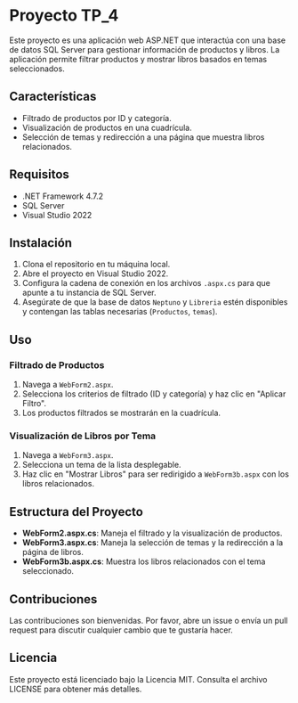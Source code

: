 # Proyecto TP_4

Este proyecto es una aplicación web ASP.NET que interactúa con una base de datos SQL Server para gestionar información de productos y libros. La aplicación permite filtrar productos y mostrar libros basados en temas seleccionados.

## Características

- Filtrado de productos por ID y categoría.
- Visualización de productos en una cuadrícula.
- Selección de temas y redirección a una página que muestra libros relacionados.

## Requisitos

- .NET Framework 4.7.2
- SQL Server
- Visual Studio 2022

## Instalación

1. Clona el repositorio en tu máquina local.
2. Abre el proyecto en Visual Studio 2022.
3. Configura la cadena de conexión en los archivos `.aspx.cs` para que apunte a tu instancia de SQL Server.
4. Asegúrate de que la base de datos `Neptuno` y `Libreria` estén disponibles y contengan las tablas necesarias (`Productos`, `temas`).

## Uso

### Filtrado de Productos

1. Navega a `WebForm2.aspx`.
2. Selecciona los criterios de filtrado (ID y categoría) y haz clic en "Aplicar Filtro".
3. Los productos filtrados se mostrarán en la cuadrícula.

### Visualización de Libros por Tema

1. Navega a `WebForm3.aspx`.
2. Selecciona un tema de la lista desplegable.
3. Haz clic en "Mostrar Libros" para ser redirigido a `WebForm3b.aspx` con los libros relacionados.

## Estructura del Proyecto

- **WebForm2.aspx.cs**: Maneja el filtrado y la visualización de productos.
- **WebForm3.aspx.cs**: Maneja la selección de temas y la redirección a la página de libros.
- **WebForm3b.aspx.cs**: Muestra los libros relacionados con el tema seleccionado.

## Contribuciones

Las contribuciones son bienvenidas. Por favor, abre un issue o envía un pull request para discutir cualquier cambio que te gustaría hacer.

## Licencia

Este proyecto está licenciado bajo la Licencia MIT. Consulta el archivo LICENSE para obtener más detalles.
